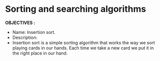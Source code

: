 # Sorting and searching algorithms

**OBJECTIVES :**

- Name: Insertion sort. 
- Description: 
- Insertion sort is a simple sorting algorithm that works the way we sort playing cards in our hands. Each time we take a new card we put it in the right place in our hand.